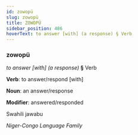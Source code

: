 ```yaml
---
id: zowopü
slug: zowopü
title: ZOWOPÜ
sidebar_position: 486
hoverText: to answer [with] (a response) § Verb
---
```


### zowopü

*to answer [with] (a response)* **§** Verb

**Verb**: to answer/respond [with]

**Noun**: an answer/response

**Modifier**: answered/responded

Swahili jawabu 

*Niger-Congo Language Family*